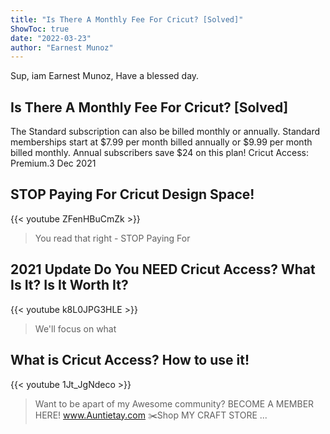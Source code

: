 ```yaml
---
title: "Is There A Monthly Fee For Cricut? [Solved]"
ShowToc: true 
date: "2022-03-23"
author: "Earnest Munoz" 
---
```


Sup, iam Earnest Munoz, Have a blessed day.
## Is There A Monthly Fee For Cricut? [Solved]
The Standard subscription can also be billed monthly or annually. Standard memberships start at $7.99 per month billed annually or $9.99 per month billed monthly. Annual subscribers save $24 on this plan! Cricut Access: Premium.3 Dec 2021

## STOP Paying For Cricut Design Space!
{{< youtube ZFenHBuCmZk >}}
>You read that right - STOP Paying For 

## 2021 Update Do You NEED Cricut Access? What Is It? Is It Worth It?
{{< youtube k8L0JPG3HLE >}}
>We'll focus on what 

## What is Cricut Access? How to use it!
{{< youtube 1Jt_JgNdeco >}}
>Want to be apart of my Awesome community? BECOME A MEMBER HERE! www.Auntietay.com ✂️Shop MY CRAFT STORE ...

